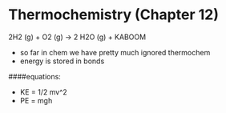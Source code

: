 # Thermochemistry (Chapter 12)
2H2 (g) + O2 (g) -> 2 H2O (g) + KABOOM

+ so far in chem we have pretty much ignored thermochem
+ energy is stored in bonds

####equations:
+ KE = 1/2 mv^2
+ PE = mgh
